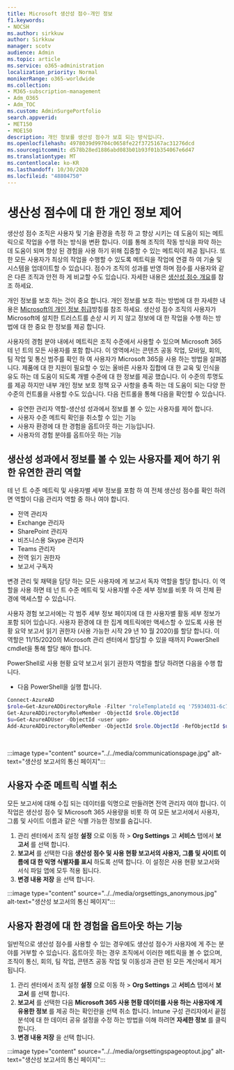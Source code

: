 ```yaml
---
title: Microsoft 생산성 점수-개인 정보
f1.keywords:
- NOCSH
ms.author: sirkkuw
author: Sirkkuw
manager: scotv
audience: Admin
ms.topic: article
ms.service: o365-administration
localization_priority: Normal
monikerRange: o365-worldwide
ms.collection:
- M365-subscription-management
- Adm_O365
- Adm_TOC
ms.custom: AdminSurgePortfolio
search.appverid:
- MET150
- MOE150
description: 개인 정보를 생산성 점수가 보호 되는 방식입니다.
ms.openlocfilehash: 4978039d99704c0658fe22f3725167ac31276dcd
ms.sourcegitcommit: d578b28ed1886abd083b01b93f01b354067e6d47
ms.translationtype: MT
ms.contentlocale: ko-KR
ms.lasthandoff: 10/30/2020
ms.locfileid: "48804750"
---
```

# <a name="privacy-controls-for-productivity-score"></a>생산성 점수에 대 한 개인 정보 제어

생산성 점수 조직은 사용자 및 기술 환경을 측정 하 고 향상 시키는 데 도움이 되는 메트릭으로 작업을 수행 하는 방식을 변환 합니다. 이를 통해 조직의 작동 방식을 파악 하는 데 도움이 되며 향상 된 경험을 사용 하기 위해 집중할 수 있는 메트릭이 제공 됩니다.  또한 모든 사용자가 최상의 작업을 수행할 수 있도록 메트릭을 작업에 연결 하 여 기술 및 시스템을 업데이트할 수 있습니다. 점수가 조직의 성과를 반영 하며 점수를 사용자와 같은 다른 조직과 안전 하 게 비교할 수도 있습니다.  자세한 내용은 [생산성 점수 개요](productivity-score.md)를 참조 하세요.

개인 정보를 보호 하는 것이 중요 합니다. 개인 정보를 보호 하는 방법에 대 한 자세한 내용은 [Microsoft의 개인 정보 취급](https://privacy.microsoft.com/privacystatement)방침를 참조 하세요. 생산성 점수 조직의 사용자가 Microsoft에 설치한 트러스트를 손상 시 키 지 않고 정보에 대 한 작업을 수행 하는 방법에 대 한 중요 한 정보를 제공 합니다.

사용자의 경험 분야 내에서 메트릭은 조직 수준에서 사용할 수 있으며 Microsoft 365 테 넌 트의 모든 사용자를 포함 합니다. 이 영역에서는 콘텐츠 공동 작업, 모바일, 회의, 팀 작업 및 통신 범주를 확인 하 여 사용자가 Microsoft 365을 사용 하는 방법을 살펴봅니다. 제품에 대 한 지원이 필요할 수 있는 올바른 사용자 집합에 대 한 교육 및 인식을 유도 하는 데 도움이 되도록 개별 수준에 대 한 정보를 제공 했습니다. 이 수준의 투명도를 제공 하지만 내부 개인 정보 보호 정책 요구 사항을 충족 하는 데 도움이 되는 다양 한 수준의 컨트롤을 사용할 수도 있습니다.
다음 컨트롤을 통해 다음을 확인할 수 있습니다.

- 유연한 관리자 역할-생산성 성과에서 정보를 볼 수 있는 사용자를 제어 합니다.
- 사용자 수준 메트릭 확인을 취소할 수 있는 기능
- 사용자 환경에 대 한 경험을 옵트아웃 하는 기능입니다.
- 사용자의 경험 분야를 옵트아웃 하는 기능

## <a name="flexible-admin-roles-to-control-who-can-see-the-information-in-productivity-score"></a>생산성 성과에서 정보를 볼 수 있는 사용자를 제어 하기 위한 유연한 관리 역할

테 넌 트 수준 메트릭 및 사용자별 세부 정보를 포함 하 여 전체 생산성 점수를 확인 하려면 역할이 다음 관리자 역할 중 하나 여야 합니다.

- 전역 관리자
- Exchange 관리자
- SharePoint 관리자
- 비즈니스용 Skype 관리자
- Teams 관리자
- 전역 읽기 권한자
- 보고서 구독자

변경 관리 및 채택을 담당 하는 모든 사용자에 게 보고서 독자 역할을 할당 합니다. 이 역할을 사용 하면 테 넌 트 수준 메트릭 및 사용자별 수준 세부 정보를 비롯 하 여 전체 환경에 액세스할 수 있습니다.

사용자 경험 보고서에는 각 범주 세부 정보 페이지에 대 한 사용자별 활동 세부 정보가 포함 되어 있습니다. 사용자 환경에 대 한 집계 메트릭에만 액세스할 수 있도록 사용 현황 요약 보고서 읽기 권한자 (사용 가능한 시작 29 년 10 월 2020)를 할당 합니다. 이 역할은 11/15/2020의 Microsoft 관리 센터에서 할당할 수 있을 때까지 PowerShell cmdlet을 통해 할당 해야 합니다.

PowerShell로 사용 현황 요약 보고서 읽기 권한자 역할을 할당 하려면 다음을 수행 합니다.

- 다음 PowerShell을 실행 합니다.

```powershell
Connect-AzureAD
$role=Get-AzureADDirectoryRole -Filter "roleTemplateId eq '75934031-6c7e-415a-99d7-48dbd49e875e'"
Get-AzureADDirectoryRoleMember -ObjectId $role.ObjectId
$u=Get-AzureADUser -ObjectId <user upn>
Add-AzureADDirectoryRoleMember -ObjectId $role.ObjectId -RefObjectId $u.ObjectId
```

</br>

:::image type="content" source="../../media/communicationspage.jpg" alt-text="생산성 보고서의 통신 페이지":::

## <a name="de-identification-of-user-level-metrics"></a>사용자 수준 메트릭 식별 취소

모든 보고서에 대해 수집 되는 데이터를 익명으로 만들려면 전역 관리자 여야 합니다. 이 작업은 생산성 점수 및 Microsoft 365 사용량을 비롯 하 여 모든 보고서에서 사용자, 그룹 및 사이트 이름과 같은 식별 가능한 정보를 숨깁니다.

1. 관리 센터에서 조직 설정 **설정** 으로 이동 하   >   **Org Settings** 고 **서비스** 탭에서 **보고서** 를 선택 합니다.
2. **보고서** 를 선택한 다음 **생산성 점수 및 사용 현황 보고서의 사용자, 그룹 및 사이트 이름에 대 한 익명 식별자를 표시** 하도록 선택 합니다. 이 설정은 사용 현황 보고서와 서식 파일 앱에 모두 적용 됩니다.
3. **변경 내용 저장** 을 선택 합니다.

:::image type="content" source="../../media/orgsettings_anonymous.jpg" alt-text="생산성 보고서의 통신 페이지":::

## <a name="capability-to-opt-out-of-people-experiences"></a>사용자 환경에 대 한 경험을 옵트아웃 하는 기능

일반적으로 생산성 점수를 사용할 수 있는 경우에도 생산성 점수가 사용자에 게 주는 분야를 거부할 수 있습니다. 옵트아웃 하는 경우 조직에서 이러한 메트릭을 볼 수 없으며, 조직이 통신, 회의, 팀 작업, 콘텐츠 공동 작업 및 이동성과 관련 된 모든 계산에서 제거 됩니다.

1. 관리 센터에서 조직 설정 **설정** 으로 이동 하   >   **Org Settings** 고 **서비스** 탭에서 **보고서** 를 선택 합니다.
2. **보고서** 를 선택한 다음 **Microsoft 365 사용 현황 데이터를 사용 하는 사용자에 게 유용한 정보** 를 제공 하는 확인란을 선택 취소 합니다. Intune 구성 관리자에서 끝점 분석에 대 한 데이터 공유 설정을 수정 하는 방법을 이해 하려면 **자세한 정보** 를 클릭 합니다.
3. **변경 내용 저장** 을 선택 합니다.

:::image type="content" source="../../media/orgsettingspageoptout.jpg" alt-text="생산성 보고서의 통신 페이지":::